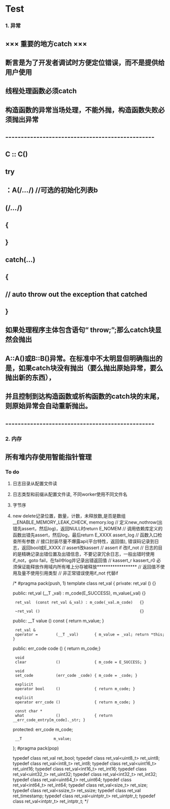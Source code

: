 # Test

### 1. 异常
## ××× 重要的地方catch ×××
## 断言是为了开发者调试时方便定位错误，而不是提供给用户使用
## 线程处理函数必须catch
## 构造函数的异常当场处理，不能外抛，构造函数失败必须抛出异常
## ------------------------------------------------
## C :: C()
## try 
##   ：A(/*...*/) //可选的初始化列表b
##   (/*...*/)
## { 
## } 
## catch(...)
## { 
##   // auto throw out the exception that catched
## }
## 如果处理程序主体包含语句“ throw;”;那么catch块显然会抛出
## A::A()或B::B()异常。在标准中不太明显但明确指出的是，如果catch块没有抛出（要么抛出原始异常，要么抛出新的东西），
## 并且控制到达构造函数或析构函数的catch块的末尾，则原始异常会自动重新抛出。
## ------------------------------------------------

### 2. 内存
## 所有堆内存使用智能指针管理

### To do 
1. 日志目录从配置文件读
2. 日志类型和前缀从配置文件读, 不同worker使用不同文件名
3. 字节序
4. new delete记录位置，数量，计数，未释放数,是否是数组 __ENABLE_MEMORY_LEAK_CHECK, memory.log
// 定义new_nothrow(出错先assert，然后log)，返回NULL时return E_NOMEM
// 调用依赖库定义的函数出错先assert，然后log，最后return E_XXXX assert_log
// 函数入口检查所有参数
// 接口封装尽量不爆露api(平台特性，返回值), 错误码记录到日志，返回bool或E_XXXX
// assert改kassert
// assert if 改if_not
// 日志的目的是精确记录出错位置及出错信息，不要记录冗余日志，一般出错时使用if_not，goto fail，在fail中log并记录出错返回值
// kassert_r kassert_r0 必须保证能释放作用域内所有堆上分存被释放******************
// 返回值不使用及量不使用引用类型
// 非正常错误使用if_not 代替if

    /*
    #pragma pack(push, 1)
    template <class __T>
    class ret_val {
    private:
        ret_val  ()                                            {}

    public:
        ret_val  (__T _val) : m_code(E_SUCCESS), m_value(_val) {}

        ret_val  (const ret_val &_val) : m_code(_val.m_code)   {}

        ~ret_val ()                                            {}

    public:
        __T
        value             () const         { return m_value; }

        ret_val &
        operator =        (__T _val)       { m_value = _val; return *this; }

    public:
        err_code
        code              ()               { return m_code;}

        void
        clear             ()               { m_code = E_SUCCESS; }

        void
        set_code          (err_code _code) { m_code = _code; }

        explicit
        operator bool     ()               { return m_code; }

        explicit
        operator err_code ()               { return m_code; }

        const char *
        what              ()               { return __err_code_entry[m_code]._str; }

    protected:
        err_code         m_code;

        __T              m_value;
    };
    #pragma pack(pop)

    typedef class ret_val<bool>      ret_bool;
    typedef class ret_val<uint8_t>   ret_uint8;
    typedef class ret_val<int8_t>    ret_int8;
    typedef class ret_val<uint16_t>  ret_uint16;
    typedef class ret_val<int16_t>   ret_int16;
    typedef class ret_val<uint32_t>  ret_uint32;
    typedef class ret_val<int32_t>   ret_int32;
    typedef class ret_val<uint64_t>  ret_uint64;
    typedef class ret_val<int64_t>   ret_int64;
    typedef class ret_val<size_t>    ret_size;
    typedef class ret_val<ssize_t>   ret_ssize;
    typedef class ret_val<timestamp> ret_timestamp;
    typedef class ret_val<uintptr_t> ret_uintptr_t;
    typedef class ret_val<intptr_t>  ret_intptr_t;
    */
